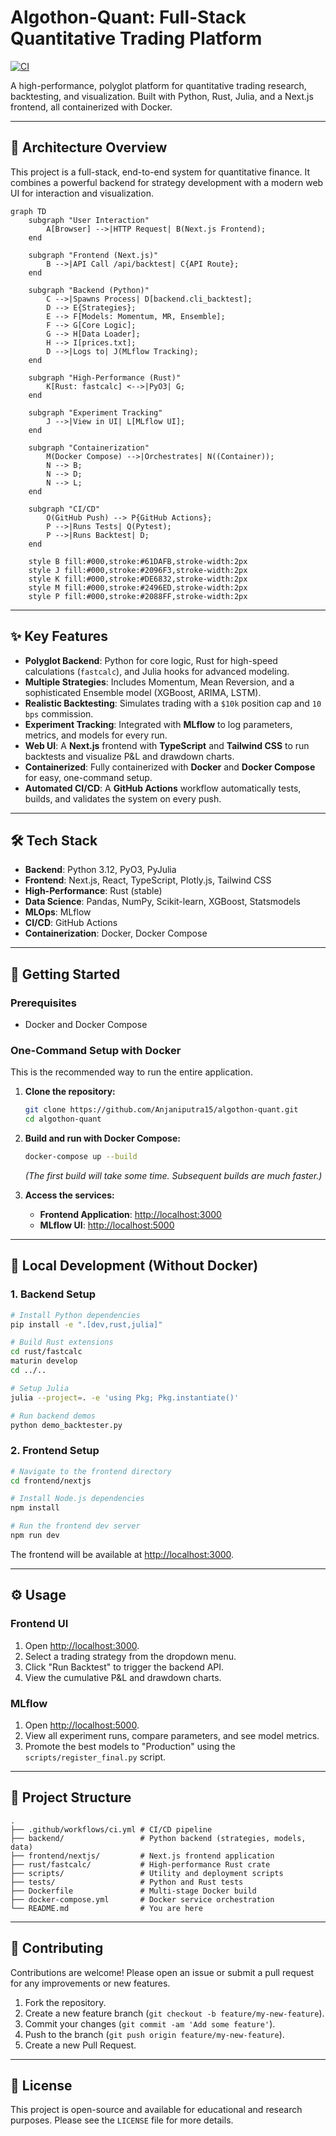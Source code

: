 # Algothon-Quant: Full-Stack Quantitative Trading Platform

[![CI](https://github.com/Anjaniputra15/algothon-quant/actions/workflows/ci.yml/badge.svg)](https://github.com/Anjaniputra15/algothon-quant/actions/workflows/ci.yml)

A high-performance, polyglot platform for quantitative trading research, backtesting, and visualization. Built with Python, Rust, Julia, and a Next.js frontend, all containerized with Docker.

---

## 🚀 Architecture Overview

This project is a full-stack, end-to-end system for quantitative finance. It combines a powerful backend for strategy development with a modern web UI for interaction and visualization.

```mermaid
graph TD
    subgraph "User Interaction"
        A[Browser] -->|HTTP Request| B(Next.js Frontend);
    end

    subgraph "Frontend (Next.js)"
        B -->|API Call /api/backtest| C{API Route};
    end

    subgraph "Backend (Python)"
        C -->|Spawns Process| D[backend.cli_backtest];
        D --> E{Strategies};
        E --> F[Models: Momentum, MR, Ensemble];
        F --> G[Core Logic];
        G --> H[Data Loader];
        H --> I[prices.txt];
        D -->|Logs to| J(MLflow Tracking);
    end

    subgraph "High-Performance (Rust)"
        K[Rust: fastcalc] <-->|PyO3| G;
    end

    subgraph "Experiment Tracking"
        J -->|View in UI| L[MLflow UI];
    end

    subgraph "Containerization"
        M(Docker Compose) -->|Orchestrates| N((Container));
        N --> B;
        N --> D;
        N --> L;
    end

    subgraph "CI/CD"
        O(GitHub Push) --> P{GitHub Actions};
        P -->|Runs Tests| Q(Pytest);
        P -->|Runs Backtest| D;
    end

    style B fill:#000,stroke:#61DAFB,stroke-width:2px
    style J fill:#000,stroke:#2096F3,stroke-width:2px
    style K fill:#000,stroke:#DE6832,stroke-width:2px
    style M fill:#000,stroke:#2496ED,stroke-width:2px
    style P fill:#000,stroke:#2088FF,stroke-width:2px
```

---

## ✨ Key Features

-   **Polyglot Backend**: Python for core logic, Rust for high-speed calculations (`fastcalc`), and Julia hooks for advanced modeling.
-   **Multiple Strategies**: Includes Momentum, Mean Reversion, and a sophisticated Ensemble model (XGBoost, ARIMA, LSTM).
-   **Realistic Backtesting**: Simulates trading with a `$10k` position cap and `10 bps` commission.
-   **Experiment Tracking**: Integrated with **MLflow** to log parameters, metrics, and models for every run.
-   **Web UI**: A **Next.js** frontend with **TypeScript** and **Tailwind CSS** to run backtests and visualize P&L and drawdown charts.
-   **Containerized**: Fully containerized with **Docker** and **Docker Compose** for easy, one-command setup.
-   **Automated CI/CD**: A **GitHub Actions** workflow automatically tests, builds, and validates the system on every push.

---

## 🛠️ Tech Stack

-   **Backend**: Python 3.12, PyO3, PyJulia
-   **Frontend**: Next.js, React, TypeScript, Plotly.js, Tailwind CSS
-   **High-Performance**: Rust (stable)
-   **Data Science**: Pandas, NumPy, Scikit-learn, XGBoost, Statsmodels
-   **MLOps**: MLflow
-   **CI/CD**: GitHub Actions
-   **Containerization**: Docker, Docker Compose

---

## 🏁 Getting Started

### Prerequisites

-   Docker and Docker Compose

### One-Command Setup with Docker

This is the recommended way to run the entire application.

1.  **Clone the repository:**
    ```sh
    git clone https://github.com/Anjaniputra15/algothon-quant.git
    cd algothon-quant
    ```

2.  **Build and run with Docker Compose:**
    ```sh
    docker-compose up --build
    ```
    *(The first build will take some time. Subsequent builds are much faster.)*

3.  **Access the services:**
    -   **Frontend Application**: [http://localhost:3000](http://localhost:3000)
    -   **MLflow UI**: [http://localhost:5000](http://localhost:5000)

---

## 🔧 Local Development (Without Docker)

### 1. Backend Setup

```sh
# Install Python dependencies
pip install -e ".[dev,rust,julia]"

# Build Rust extensions
cd rust/fastcalc
maturin develop
cd ../..

# Setup Julia
julia --project=. -e 'using Pkg; Pkg.instantiate()'

# Run backend demos
python demo_backtester.py
```

### 2. Frontend Setup

```sh
# Navigate to the frontend directory
cd frontend/nextjs

# Install Node.js dependencies
npm install

# Run the frontend dev server
npm run dev
```
The frontend will be available at [http://localhost:3000](http://localhost:3000).

---

## ⚙️ Usage

### Frontend UI

1.  Open [http://localhost:3000](http://localhost:3000).
2.  Select a trading strategy from the dropdown menu.
3.  Click "Run Backtest" to trigger the backend API.
4.  View the cumulative P&L and drawdown charts.

### MLflow

1.  Open [http://localhost:5000](http://localhost:5000).
2.  View all experiment runs, compare parameters, and see model metrics.
3.  Promote the best models to "Production" using the `scripts/register_final.py` script.

---

## 📁 Project Structure

```
.
├── .github/workflows/ci.yml # CI/CD pipeline
├── backend/                 # Python backend (strategies, models, data)
├── frontend/nextjs/         # Next.js frontend application
├── rust/fastcalc/           # High-performance Rust crate
├── scripts/                 # Utility and deployment scripts
├── tests/                   # Python and Rust tests
├── Dockerfile               # Multi-stage Docker build
├── docker-compose.yml       # Docker service orchestration
└── README.md                # You are here
```

---

## 🤝 Contributing

Contributions are welcome! Please open an issue or submit a pull request for any improvements or new features.

1.  Fork the repository.
2.  Create a new feature branch (`git checkout -b feature/my-new-feature`).
3.  Commit your changes (`git commit -am 'Add some feature'`).
4.  Push to the branch (`git push origin feature/my-new-feature`).
5.  Create a new Pull Request.

---

## 📄 License

This project is open-source and available for educational and research purposes. Please see the `LICENSE` file for more details.
